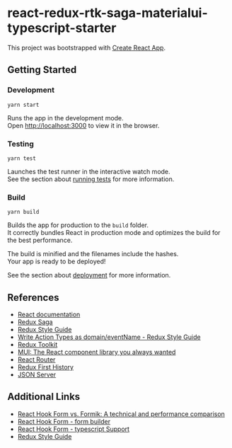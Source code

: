 # react-redux-rtk-saga-materialui-typescript-starter

This project was bootstrapped with [Create React App](https://github.com/facebook/create-react-app).

## Getting Started

### Development

```shell
yarn start
```

Runs the app in the development mode.\
Open [http://localhost:3000](http://localhost:3000) to view it in the browser.

### Testing

```shell
yarn test
```

Launches the test runner in the interactive watch mode.\
See the section about [running tests](https://facebook.github.io/create-react-app/docs/running-tests) for more information.

### Build 

```shell
yarn build
```
Builds the app for production to the `build` folder.\
It correctly bundles React in production mode and optimizes the build for the best performance.

The build is minified and the filenames include the hashes.\
Your app is ready to be deployed!

See the section about [deployment](https://facebook.github.io/create-react-app/docs/deployment) for more information.

## References

* [React documentation](https://reactjs.org/)
* [Redux Saga](https://redux-saga.js.org/)
* [Redux Style Guide](https://redux.js.org/style-guide/style-guide)
* [Write Action Types as domain/eventName - Redux Style Guide](https://redux.js.org/style-guide/style-guide#write-action-types-as-domaineventname)
* [Redux Toolkit](https://redux-toolkit.js.org/introduction/getting-started)
* [MUI: The React component library you always wanted](https://mui.com/)
* [React Router](https://reactrouter.com/)
* [Redux First History](https://github.com/salvoravida/redux-first-history)
* [JSON Server](https://github.com/typicode/json-server)

## Additional Links

* [React Hook Form vs. Formik: A technical and performance comparison](https://blog.logrocket.com/react-hook-form-vs-formik-comparison/)
* [React Hook Form - form builder](https://react-hook-form.com/form-builder)
* [React Hook Form - typescript Support](https://react-hook-form.com/ts)
* [Redux Style Guide](https://redux.js.org/style-guide/style-guide#write-action-types-as-domaineventname)